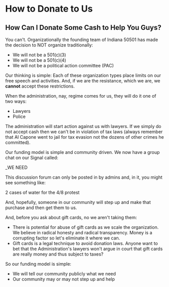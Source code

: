# How to Donate to Us

## How Can I Donate Some Cash to Help You Guys?

You can't.  Organizationally the founding team of Indiana 50501 has made the decision to NOT organize traditionally:

* We will not be a 501(c)(3)
* We will not be a 501(c)(4)
* We will not be a political action committee (PAC)

Our thinking is simple: Each of these organization types place limits on our free speech and activities.  And, if we are the resistance, which we are, we **cannot** accept these restrictions.

When the administration, nay, regime comes for us, they will do it one of two ways:

* Lawyers
* Police

The administration will start action against us with lawyers.  If we simply do not accept cash then we can't be in violation of tax laws (always remember that Al Capone went to jail for tax evasion not the dozens of other crimes he committed).

Our funding model is simple and community driven.  We now have a group chat on our Signal called:

 _WE NEED

This discussion forum can only be posted in by admins and, in it, you might see something like: 

2 cases of water for the 4/8 protest

And, hopefully, someone in our community will step up and make that purchase and then get them to us.

And, before you ask about gift cards, no we aren't taking them:

* There is potential for abuse of gift cards as we scale the organization.  We believe in radical honesty and radical transparency.  Money is a corrupting factor so let's eliminate it where we can.
* Gift cards is a legal technique to avoid donation laws.  Anyone want to bet that the Administration's lawyers won't argue in court that gift cards are really money and thus subject to taxes?

So our funding model is simple:

* We will tell our community publicly what we need
* Our community may or may not step up and help